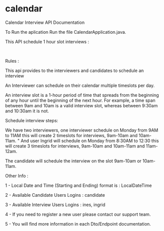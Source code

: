 # calendar
<p>Calendar Interview API Documentation</p>
<p>To Run the aplication Run the file CalendarApplication.java.</p>
<p>This API schedule 1 hour slot interviews :</p>
<br/><p>Rules : </p>
<p> This api provides to the interviewers and candidates to schedule an interview </p> 
<p> An Interviewer can schedule on their calendar multiple timeslots per day.</p>
<p> An interview slot is a 1-hour period of time that spreads from the beginning of any 
hour until the beginning of the next hour. For example, a time span between 9am and 
 10am is a valid interview slot, whereas between 9:30am and 10:30am it is not.</p> 
<p> Schedule interview steps: </p>
<p> We have two interviewers, one interviewer schedule on Monday from 9AM to 11AM 
this will create 2 timeslots for interviews, 9am-10am and 10am-11am. "
And user Ingrid will schedule on Monday  from 8:30AM to 12:30 this will create 3 timeslots
for interviews, 9am-10am and 10am-11am and 11am-12am. </p>
<p> The candidate will schedule the interview on the slot 9am-10am or 10am-11am. </p>
<p>Other Info : </p>
<p>1 - Local Date and Time (Starting and Ending) format is : LocalDateTime </p>
<p>2 - Available Candidate Users Logins : candidate</p>
<p>3 - Available Interview Users Logins : ines, ingrid</p>
<p>4 - If you need to register a new user please contact our support team.</p>
<p>5 - You will find more information in each Dto/Endpoint documentation.</p>
